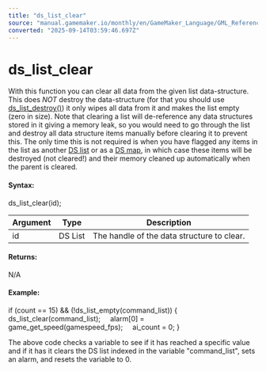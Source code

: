 ```yaml
---
title: "ds_list_clear"
source: "manual.gamemaker.io/monthly/en/GameMaker_Language/GML_Reference/Data_Structures/DS_Lists/ds_list_clear.htm"
converted: "2025-09-14T03:59:46.697Z"
---
```


# ds\_list\_clear

With this function you can clear all data from the given list data-structure. This does _NOT_ destroy the data-structure (for that you should use [ds\_list\_destroy()](../../../../../../../GameMaker_Language/GML_Reference/Data_Structures/DS_Lists/ds_list_destroy.md)) it only wipes all data from it and makes the list empty (zero in size). Note that clearing a list will de-reference any data structures stored in it giving a memory leak, so you would need to go through the list and destroy all data structure items manually before clearing it to prevent this. The only time this is not required is when you have flagged any items in the list as another [DS list](DS_Lists.md) or as a [DS map](../DS_Maps/DS_Maps.md), in which case these items will be destroyed (not cleared!) and their memory cleaned up automatically when the parent is cleared.

#### Syntax:

ds\_list\_clear(id);

| Argument | Type | Description |
| --- | --- | --- |
| id | DS List | The handle of the data structure to clear. |

#### Returns:

N/A

#### Example:

if (count == 15) && (!ds\_list\_empty(command\_list))
{
    ds\_list\_clear(command\_list);
    alarm\[0\] = game\_get\_speed(gamespeed\_fps);
    ai\_count = 0;
}

The above code checks a variable to see if it has reached a specific value and if it has it clears the DS list indexed in the variable "command\_list", sets an alarm, and resets the variable to 0.
